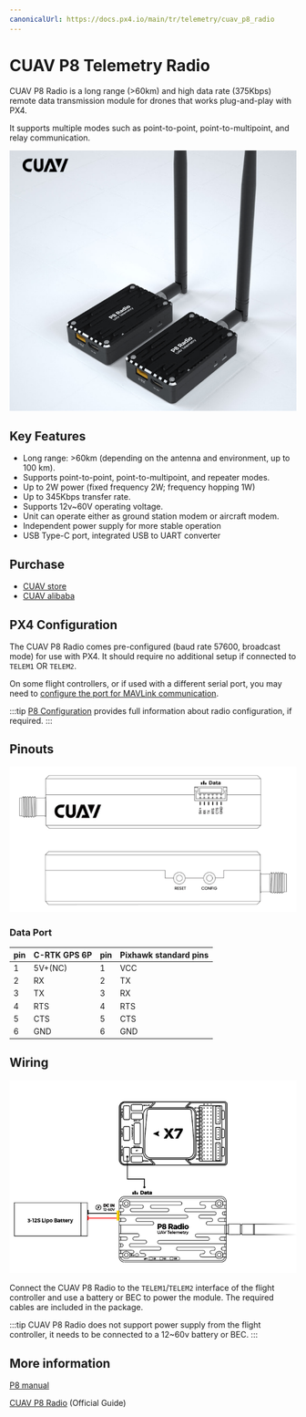 ```yaml
---
canonicalUrl: https://docs.px4.io/main/tr/telemetry/cuav_p8_radio
---
```


# CUAV P8 Telemetry Radio

CUAV P8 Radio is a long range (>60km) and high data rate (375Kbps) remote data transmission module for drones that works plug-and-play with PX4.

It supports multiple modes such as point-to-point, point-to-multipoint, and relay communication.

![CUAV P8 Radio](../../assets/hardware/telemetry/cuav_p8_hero.png)

## Key Features

- Long range: >60km (depending on the antenna and environment, up to 100 km).
- Supports point-to-point, point-to-multipoint, and repeater modes.
- Up to 2W power (fixed frequency 2W; frequency hopping 1W)
- Up to 345Kbps transfer rate.
- Supports 12v~60V operating voltage.
- Unit can operate either as ground station modem or aircraft modem.
- Independent power supply for more stable operation
- USB Type-C port, integrated USB to UART converter

## Purchase

* [CUAV store](https://www.cuav.net/en/p8-2/)
* [CUAV alibaba](https://www.alibaba.com/product-detail/Free-shipping-CUAV-UAV-P8-Radio_1600324379418.html?spm=a2747.manage.0.0.2dca71d2bY4B0M)

## PX4 Configuration

The CUAV P8 Radio comes pre-configured (baud rate 57600, broadcast mode) for use with PX4. It should require no additional setup if connected to `TELEM1` OR `TELEM2`.

On some flight controllers, or if used with a different serial port, you may need to [configure the port for MAVLink communication](../peripherals/mavlink_peripherals.md).

:::tip
[P8 Configuration](https://doc.cuav.net/data-transmission/p8-radio/en/config.html) provides full information about radio configuration, if required.
:::

## Pinouts

![P8 pinouts](../../assets/hardware/telemetry/cuav_p8_pinouts.png)

### Data Port

| pin | C-RTK GPS 6P | pin | Pixhawk standard pins |
| --- | ------------ | --- | --------------------- |
| 1   | 5V+(NC)      | 1   | VCC                   |
| 2   | RX           | 2   | TX                    |
| 3   | TX           | 3   | RX                    |
| 4   | RTS          | 4   | RTS                   |
| 5   | CTS          | 5   | CTS                   |
| 6   | GND          | 6   | GND                   |

## Wiring

![P8 wiring](../../assets/hardware/telemetry/cuav_p8_connect.png)

Connect the CUAV P8 Radio to the `TELEM1`/`TELEM2` interface of the flight controller and use a battery or BEC to power the module. The required cables are included in the package.

:::tip
CUAV P8 Radio does not support power supply from the flight controller, it needs to be connected to a 12~60v battery or BEC.
:::

## More information

[P8 manual](http://manual.cuav.net/data-transmission/p8-radio/p8-user-manual-en.pdf)

[CUAV P8 Radio](https://doc.cuav.net/data-transmission/p8-radio/en/) (Official Guide)
